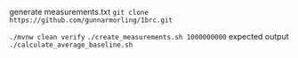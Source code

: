 generate measurements.txt
`git clone https://github.com/gunnarmorling/1brc.git`

`./mvnw clean verify`
`./create_measurements.sh 1000000000`
expected output
`./calculate_average_baseline.sh`

